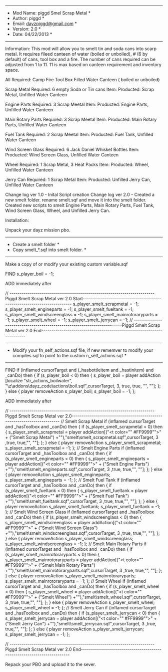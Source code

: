 *****************************************
* Mod Name:  piggd Smel Scrap Metal     *
* Author: piggd							*
* Email: dayzpiggd@gmail.com			*
* Version: 2.0							*
* Date:	04/22/2013						*
*****************************************

Information:
This mod will allow you to smelt tin and soda cans into scarp metal.  It requires fileed canteen of water (boiled or unboiled), # (6 by default) of cans, tool box and a fire. 
The number of cans required can be adjusted from 1 to 11.  11 is max based on canteen requirement and inventory space.

All Required:
Camp Fire
Tool Box
Filled Water Canteen ( boiled or unboiled)

Scrap Metal
Required: 6 empty Soda or Tin cans
Item: Producted: Scrap Metal, Unfilled Water Canteen

Engine Parts
Required: 3 Scrap Meetal
Item: Producted: Engine Parts, Unfilled Water Canteen

Main Rotary Parts
Required: 3 Scrap Meetal
Item: Producted: Main Rotary Parts, Unfilled Water Canteen

Fuel Tank
Required: 2 Scrap Meetal
Item: Producted: Fuel Tank, Unfilled Water Canteen

Wind Screen Glass
Required: 6 Jack Daniel Whisket Bottles
Item: Producted: Wind Screen Glass, Unfilled Water Canteen

Wheel
Required: 1 Scrap Metal, 3 Heat Packs
Item: Producted: Wheel, Unfilled Water Canteen

Jerry Can
Required: 1 Scrap Metal
Item: Producted: Unfilled Jerry Can, Unfilled Water Canteen

Change log ver 1.0 - Inital Script creation
Change log ver 2.0 - Created a new smelt folder.  rename smelt.sqf and move it into the smelt folder.  Created new scripts to smelt Engine Parts, Main Rotary Parts,  Fuel Tank, 
	Wind Screen Glass, Wheel, and Unfilled Jerry Can.

Installation:

Unpack your dayz mission pbo.

*****************************************
* Create a smelt folder 			  	*
* Copy smelt_*.sqf  into smelt folder. *
*****************************************

Make a copy of or modify your existing custom variable.sqf

FIND
	s_player_boil =			-1;

ADD immediately after

// ------------------------------------------------------------------------Piggd Smelt Scrap Metal ver 2.0 Start------------------------------------------------------------------------
	s_player_smelt_scrapmetal =			-1;
	s_player_smelt_engineparts =		-1;
	s_player_smelt_fueltank =			-1;
	s_player_smelt_windscreenglass =	-1;
	s_player_smelt_mainrotoraryparts =	-1;
	s_player_smelt_wheel =				-1;
	s_player_smelt_jerrycan =			-1;
// ------------------------------------------------------------------------Piggd Smelt Scrap Metal ver 2.0 End----------------------------------------------------------------------

*******************************************************************************************************************************
* Modify your fn_self_actions.sqf file, if new rememver to modify your compiles.sql to point to the custom n_self_actions.sqf *
*******************************************************************************************************************************

FIND
	if (inflamed cursorTarget and (_hasbottleitem and _hastinitem) and _canDo) then {
		if (s_player_boil < 0) then {
			s_player_boil = player addAction [localize "str_actions_boilwater", "\z\addons\dayz_code\actions\boil.sqf",cursorTarget, 3, true, true, "", ""];
		};
	} else {
		player removeAction s_player_boil;
		s_player_boil = -1;
	};

ADD immediately after

// ------------------------------------------------------------------------Piggd Smelt Scrap Metal ver 2.0------------------------------------------------------------------------
	// Smelt Scrap Metal
	if (inflamed cursorTarget and _hasToolbox and _canDo) then {
		if (s_player_smelt_scrapmetal < 0) then {
			s_player_smelt_scrapmetal = player addAction[("<t color=""	#FF9999"">" + ("Smelt Scrap Metal") +"</t>"),"smelt\smelt_scrapmetal.sqf",cursorTarget, 3 ,true, true,"", ""];
		};
	} else {
		player removeAction s_player_smelt_scrapmetal;
		s_player_smelt_scrapmetal = -1;
	};
	// Smelt Engine Parts
	if (inflamed cursorTarget and _hasToolbox and _canDo) then {
		if (s_player_smelt_engineparts < 0) then {
			s_player_smelt_engineparts = player addAction[("<t color=""	#FF9999"">" + ("Smelt Engine Parts") +"</t>"),"smelt\smelt_engineparts.sqf",cursorTarget, 3 ,true, true,"", ""];
		};
	} else {
		player removeAction s_player_smelt_engineparts;
		s_player_smelt_engineparts = -1;
	};
	// Smelt Fuel Tank
	if (inflamed cursorTarget and _hasToolbox and _canDo) then {
		if (s_player_smelt_fueltank < 0) then {
			s_player_smelt_fueltank = player addAction[("<t color=""	#FF9999"">" + ("Smelt Fuel Tank") +"</t>"),"smelt\smelt_fueltank.sqf",cursorTarget, 3 ,true, true,"", ""];
		};
	} else {
		player removeAction s_player_smelt_fueltank;
		s_player_smelt_fueltank = -1;
	};
	// Smelt Wind Screen Glass
	if (inflamed cursorTarget and _hasToolbox and _canDo) then {
		if (s_player_smelt_windscreenglass < 0) then {
			s_player_smelt_windscreenglass = player addAction[("<t color=""	#FF9999"">" + ("Smelt Wind Screen Glass") +"</t>"),"smelt\smelt_windscreenglass.sqf",cursorTarget, 3 ,true, true,"", ""];
		};
	} else {
		player removeAction s_player_smelt_windscreenglass;
		s_player_smelt_windscreenglass = -1;
	};
	// Smelt Main Rotary Parts
	if (inflamed cursorTarget and _hasToolbox and _canDo) then {
		if (s_player_smelt_mainrotoraryparts < 0) then {
			s_player_smelt_mainrotoraryparts = player addAction[("<t color=""	#FF9999"">" + ("Smelt Main Rotary Parts") +"</t>"),"smelt\smelt_mainrotoraryparts.sqf",cursorTarget, 3 ,true, true,"", ""];
		};
	} else {
		player removeAction s_player_smelt_mainrotoraryparts;
		s_player_smelt_mainrotoraryparts = -1;
	};
	// Smelt Wheel
	if (inflamed cursorTarget and _hasToolbox and _canDo) then {
		if (s_player_smelt_wheel < 0) then {
			s_player_smelt_wheel = player addAction[("<t color=""	#FF9999"">" + ("Smelt Wheel") +"</t>"),"smelt\smelt_wheel.sqf",cursorTarget, 3 ,true, true,"", ""];
		};
	} else {
		player removeAction s_player_smelt_wheel;
		s_player_smelt_wheel = -1;
	};
	// Smelt Jerry Can
	if (inflamed cursorTarget and _hasToolbox and _canDo) then {
		if (s_player_smelt_jerrycan < 0) then {
			s_player_smelt_jerrycan = player addAction[("<t color=""	#FF9999"">" + ("Smelt Jerry Can") +"</t>"),"smelt\smelt_jerrycan.sqf",cursorTarget, 3 ,true, true,"", ""];
		};
	} else {
		player removeAction s_player_smelt_jerrycan;
		s_player_smelt_jerrycan = -1;
	};

// ------------------------------------------------------------------------Piggd Smelt Scrap Metal ver 2.0 End------------------------------------------------------------------------

Repack your PBO and upload it to the sever.
